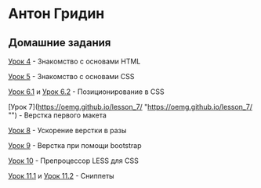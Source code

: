 # Антон Гридин
## Домашние задания

[Урок 4](https://oemg.github.io/lesson_4/ "") - Знакомство с основами HTML

[Урок 5](https://oemg.github.io/lesson_5/ "") - Знакомство с основами CSS

[Урок 6.1](https://oemg.github.io/lesson_6/homework_1/ "") и [Урок 6.2](https://oemg.github.io/lesson_6/homework_2/ "") - Позиционирование в CSS

[Урок 7](https://oemg.github.io/lesson_7/ "https://oemg.github.io/lesson_7/ "") - Верстка первого макета

[Урок 8](https://oemg.github.io/lesson_8/ "") - Ускорение верстки в разы

[Урок 9](https://oemg.github.io/lesson_9/ "") - Верстка при помощи bootstrap

[Урок 10](https://github.com/OEMG/OEMG.github.io/blob/master/lesson_10/homework.less "Напиши LESS код, который на выходе выдаст такой же код как в файле homework.css") - Препроцессор LESS для CSS

[Урок 11.1](https://raw.githubusercontent.com/OEMG/OEMG.github.io/master/lesson_11/homework_1.jpg "Сниппет первого стартового HTML шаблона") и [Урок 11.2](https://raw.githubusercontent.com/OEMG/OEMG.github.io/master/lesson_11/homework_2.jpg "Создай CSS сниппет, который развернет следующий код") - Сниппеты
